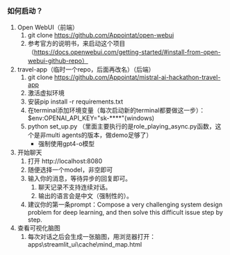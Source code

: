### 如何启动？

1. Open WebUI（前端）
   1. git clone https://github.com/Appointat/open-webui
   2. 参考官方的说明书，来启动这个项目（https://docs.openwebui.com/getting-started/#install-from-open-webui-github-repo）
2. travel-app（临时一个repo，后面再改名）（后端）
   1. git clone https://github.com/Appointat/mistral-ai-hackathon-travel-app
   2. 激活虚拟环境
   3. 安装pip install -r requirements.txt
   4. 在terminal添加环境变量（每次启动新的terminal都要做这一步）：$env:OPENAI_API_KEY="sk-****"(windows)
   5. python set_up.py （里面主要执行的是role_playing_async.py函数，这个是非multi agents的版本，做demo足够了）
       - 强制使用gpt4-o模型
3. 开始聊天
   1. 打开 http://localhost:8080
   2. 随便选择一个model，非空即可
   3. 输入你的消息，等待异步的回复即可。
      1. 聊天记录不支持连续对话。
      2. 输出的语言会是中文（强制性的）。
   4. 建议你的第一条prompt：Compose a very challenging system design problem for deep learning, and then solve this difficult issue step by step.
4. 查看可视化脑图
   1. 每次对话之后会生成一张脑图，用浏览器打开：apps\streamlit_ui\cache\mind_map.html
